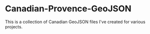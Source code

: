 # Canadian-Provence-GeoJSON
This is a collection of Canadian GeoJSON files I've created for various projects.
